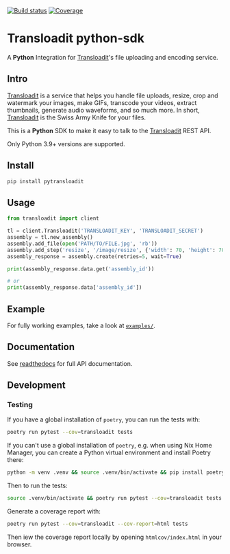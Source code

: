[![Build status](https://github.com/transloadit/python-sdk/actions/workflows/ci.yml/badge.svg)](https://github.com/transloadit/python-sdk/actions/workflows/ci.yml)
[![Coverage](https://codecov.io/gh/transloadit/python-sdk/branch/main/graph/badge.svg)](https://codecov.io/gh/transloadit/python-sdk)

# Transloadit python-sdk

A **Python** Integration for [Transloadit](https://transloadit.com)'s file uploading and encoding service.

## Intro

[Transloadit](https://transloadit.com) is a service that helps you handle file uploads, resize, crop and watermark your images, make GIFs, transcode your videos, extract thumbnails, generate audio waveforms, and so much more. In short, [Transloadit](https://transloadit.com) is the Swiss Army Knife for your files.

This is a **Python** SDK to make it easy to talk to the [Transloadit](https://transloadit.com) REST API.

Only Python 3.9+ versions are supported.

## Install

```bash
pip install pytransloadit
```

## Usage

```python
from transloadit import client

tl = client.Transloadit('TRANSLOADIT_KEY', 'TRANSLOADIT_SECRET')
assembly = tl.new_assembly()
assembly.add_file(open('PATH/TO/FILE.jpg', 'rb'))
assembly.add_step('resize', '/image/resize', {'width': 70, 'height': 70})
assembly_response = assembly.create(retries=5, wait=True)

print(assembly_response.data.get('assembly_id'))

# or
print(assembly_response.data['assembly_id'])
```

## Example

For fully working examples, take a look at [`examples/`](https://github.com/transloadit/python-sdk/tree/HEAD/examples).

## Documentation

See [readthedocs](https://transloadit.readthedocs.io) for full API documentation.

## Development

### Testing

If you have a global installation of `poetry`, you can run the tests with:

```bash
poetry run pytest --cov=transloadit tests
```

If you can't use a global installation of `poetry`, e.g. when using Nix Home Manager, you can create a Python virtual environment and install Poetry there:

```bash
python -m venv .venv && source .venv/bin/activate && pip install poetry && poetry install
```

Then to run the tests:

```bash
source .venv/bin/activate && poetry run pytest --cov=transloadit tests
```

Generate a coverage report with:

```bash
poetry run pytest --cov=transloadit --cov-report=html tests
```

Then iew the coverage report locally by opening `htmlcov/index.html` in your browser.